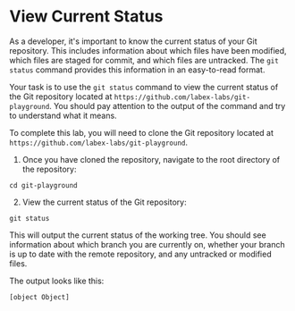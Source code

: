 # View Current Status

As a developer, it's important to know the current status of your Git repository. This includes information about which files have been modified, which files are staged for commit, and which files are untracked. The `git status` command provides this information in an easy-to-read format.

Your task is to use the `git status` command to view the current status of the Git repository located at `https://github.com/labex-labs/git-playground`. You should pay attention to the output of the command and try to understand what it means.

To complete this lab, you will need to clone the Git repository located at `https://github.com/labex-labs/git-playground`.

1. Once you have cloned the repository, navigate to the root directory of the repository:

```shell
cd git-playground
```

2. View the current status of the Git repository:

```shell
git status
```

This will output the current status of the working tree. You should see information about which branch you are currently on, whether your branch is up to date with the remote repository, and any untracked or modified files.

The output looks like this:

```shell
[object Object]
```
